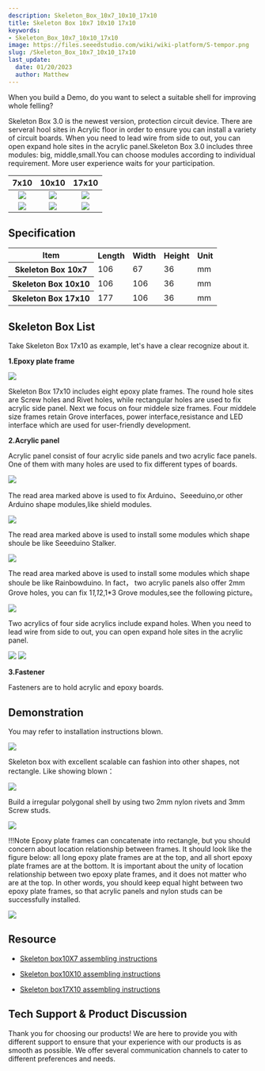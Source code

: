 ```yaml
---
description: Skeleton_Box_10x7_10x10_17x10
title: Skeleton Box 10x7 10x10 17x10
keywords:
- Skeleton_Box_10x7_10x10_17x10
image: https://files.seeedstudio.com/wiki/wiki-platform/S-tempor.png
slug: /Skeleton_Box_10x7_10x10_17x10
last_update:
  date: 01/20/2023
  author: Matthew
---
```


When you build a Demo, do you want to select a suitable shell for improving  whole felling?

Skeleton Box 3.0 is the newest version, protection circuit device.  There are serveral hool sites in Acrylic floor in order to ensure you can install a variety of circuit boards. When you need to lead wire from side to out, you can open expand hole sites in the acrylic panel.Skeleton Box 3.0 includes three modules: big, middle,small.You can choose modules according to individual requirement. More user experience waits for your participation.

|7x10|10x10|17x10|
|:---:|:---:|:---:|
|![](https://files.seeedstudio.com/wiki/Skeleton_Box_10x7_10x10_17x10/img/Skeleton%20Box%2010x7_05.jpg)|![](https://files.seeedstudio.com/wiki/Skeleton_Box_10x7_10x10_17x10/img/Skeleton%20Box%2010x%2010.jpg)|![](https://files.seeedstudio.com/wiki/Skeleton_Box_10x7_10x10_17x10/img/Skeleton%20Box%2017x10.jpg)|
|[![](https://files.seeedstudio.com/wiki/Seeed-WiKi/docs/images/300px-Get_One_Now_Banner-ragular.png)](https://www.seeedstudio.com/Skeleton-Box-10x7-p-1813.html)|[![](https://files.seeedstudio.com/wiki/Seeed-WiKi/docs/images/300px-Get_One_Now_Banner-ragular.png)](https://www.seeedstudio.com/Skeleton-Box-10x10-p-1814.html)|[![](https://files.seeedstudio.com/wiki/Seeed-WiKi/docs/images/300px-Get_One_Now_Banner-ragular.png)](https://www.seeedstudio.com/Skeleton-Box-17x10-p-1815.html)|

##  Specification

<table  cellspacing="0" width="50%">
<tr>
<th scope="col"> Item
</th>
<th scope="col"> Length
</th>
<th scope="col"> Width
</th>
<th scope="col"> Height
</th>
<th scope="col"> Unit
</th></tr>
<tr>
<th scope="row"> Skeleton Box 10x7
</th>
<td> 106
</td>
<td> 67
</td>
<td> 36
</td>
<td> mm
</td></tr>
<tr>
<th scope="row"> Skeleton Box 10x10
</th>
<td> 106
</td>
<td> 106
</td>
<td> 36
</td>
<td> mm
</td></tr>
<tr>
<th scope="row"> Skeleton Box 17x10
</th>
<td> 177
</td>
<td> 106
</td>
<td> 36
</td>
<td> mm
</td></tr></table>

##  Skeleton Box List

Take Skeleton Box 17x10 as example, let's have a clear recognize about it.

**1.Epoxy plate frame**

![](https://files.seeedstudio.com/wiki/Skeleton_Box_10x7_10x10_17x10/img/环氧板.JPG)

Skeleton Box 17x10 includes eight epoxy plate frames. The round hole sites are Screw holes and Rivet holes, while rectangular holes
are used to fix acrylic side panel. Next we focus on four middele size frames.
Four middele size frames retain Grove interfaces, power interface,resistance and LED interface which are used for user-friendly development.

**2.Acrylic panel**

Acrylic panel consist of four acrylic side panels and two acrylic face panels. One of them with many holes are used to fix different types of boards.

![](https://files.seeedstudio.com/wiki/Skeleton_Box_10x7_10x10_17x10/img/亚格力底板2.png)

The read area marked above is used to fix Arduino、Seeeduino,or other Arduino shape modules,like shield modules.

![](https://files.seeedstudio.com/wiki/Skeleton_Box_10x7_10x10_17x10/img/亚格力底板1.png)

The read area marked above is used to install some modules which shape shoule be like Seeeduino Stalker.

![](https://files.seeedstudio.com/wiki/Skeleton_Box_10x7_10x10_17x10/img/Skeleton12.png)

The read area marked above is used to install some modules which shape shoule be like Rainbowduino.
In fact， two acrylic panels also offer 2mm Grove holes, you can fix 1*1,1*2,1*3 Grove modules,see the following picture。

![](https://files.seeedstudio.com/wiki/Skeleton_Box_10x7_10x10_17x10/img/Skeleton123.png)

Two acrylics of four side acrylics include expand holes. When you need to lead wire from side to out, you can open expand hole sites in the acrylic panel.

![](https://files.seeedstudio.com/wiki/Skeleton_Box_10x7_10x10_17x10/img/Expand_holes.png)
![](https://files.seeedstudio.com/wiki/Skeleton_Box_10x7_10x10_17x10/img/Expand_holes2.png)

**3.Fastener**

Fasteners are to hold acrylic and epoxy boards.

##  Demonstration

You may refer to installation instructions blown.

![](https://files.seeedstudio.com/wiki/Skeleton_Box_10x7_10x10_17x10/img/组装步骤.png)

Skeleton box with excellent scalable can fashion into other shapes, not rectangle. Like showing blown：

![](https://files.seeedstudio.com/wiki/Skeleton_Box_10x7_10x10_17x10/img/外壳搭建2.JPG)

Build a irregular polygonal shell by using two 2mm nylon rivets and 3mm Screw studs.

![](https://files.seeedstudio.com/wiki/Skeleton_Box_10x7_10x10_17x10/img/外壳搭建1.jpg)

!!!Note
    Epoxy plate frames can concatenate into rectangle,  but you should concern about location relationship between frames. It should look like the figure below: all long epoxy plate frames are at the top, and all short epoxy plate frames are at the bottom. It is important about the unity of location  relationship between two epoxy plate frames, and it does not matter who are at the top. In other words, you should keep equal hight between two epoxy plate frames, so that acrylic panels and nylon studs can be successfully installed. 

![](https://files.seeedstudio.com/wiki/Skeleton_Box_10x7_10x10_17x10/img/环氧板位置关系.JPG)

##  Resource

*   [Skeleton box10X7 assembling instructions](https://files.seeedstudio.com/wiki/Skeleton_Box_10x7_10x10_17x10/res/Skeleton_box_10X7_组装说明书.pdf)

*   [Skeleton box10X10 assembling instructions](https://files.seeedstudio.com/wiki/Skeleton_Box_10x7_10x10_17x10/res/Skeleton_box_10X10_组装说明书.pdf)

*   [Skeleton box17X10 assembling instructions](https://files.seeedstudio.com/wiki/Skeleton_Box_10x7_10x10_17x10/res/Skeleton_box_17X10_组装说明书.pdf)

## Tech Support & Product Discussion

Thank you for choosing our products! We are here to provide you with different support to ensure that your experience with our products is as smooth as possible. We offer several communication channels to cater to different preferences and needs.

<div class="button_tech_support_container">
<a href="https://forum.seeedstudio.com/" class="button_forum"></a> 
<a href="https://www.seeedstudio.com/contacts" class="button_email"></a>
</div>

<div class="button_tech_support_container">
<a href="https://discord.gg/eWkprNDMU7" class="button_discord"></a> 
<a href="https://github.com/Seeed-Studio/wiki-documents/discussions/69" class="button_discussion"></a>
</div>